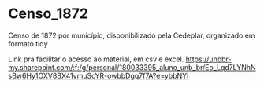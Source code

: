 # Censo_1872
Censo de 1872 por município, disponibilizado pela Cedeplar, organizado em formato tidy

Link pra facilitar o acesso ao material, em csv e excel.
https://unbbr-my.sharepoint.com/:f:/g/personal/180033395_aluno_unb_br/Eo_Lqd7LYNhNsBw6Hy1OXV8BX41vmuSoYR-owbbDgq7f7A?e=ybbNYI
